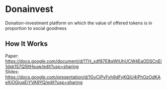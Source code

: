 # Donainvest
Donation-investment platform on which the value of offered tokens is in proportion to social goodness

## How It Works
Paper: https://docs.google.com/document/d/1TH_xdf87E8qWtUhUCW4EaODSCnEi1dsk1S7Q5ltHsuw/edit?usp=sharing <br>
Slides: https://docs.google.com/presentation/d/1GyCiPvFyh9dFyKQlU4jPhOzOdKAeXiOGjuqEiYVA9YQ/edit?usp=sharing <br>
